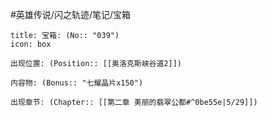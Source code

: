 #英雄传说/闪之轨迹/笔记/宝箱
```ad-quote
title: 宝箱: (No:: "039")
icon: box

出现位置: (Position:: [[奥洛克斯峡谷道2]])

内容物: (Bonus:: "七耀晶片x150")

出现章节: (Chapter:: [[第二章 美丽的翡翠公都#^0be55e|5/29]])

```
